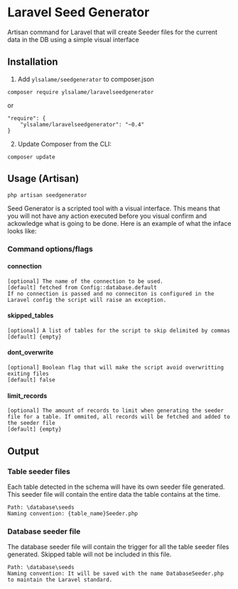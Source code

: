 # Laravel Seed Generator

Artisan command for Laravel that will create Seeder files for the current data in the DB using a simple visual interface

## Installation

1) Add `ylsalame/seedgenerator` to composer.json

```
composer require ylsalame/laravelseedgenerator
```

or

```
"require": {
	"ylsalame/laravelseedgenerator": "~0.4"
}
```

2) Update Composer from the CLI:

```
composer update
```

## Usage (Artisan)

```
php artisan seedgenerator
```
Seed Generator is a scripted tool with a visual interface. This means that you will not have any action executed before you visual confirm and ackowledge what is going to be done. Here is an example of what the inface looks like:

### Command options/flags

#### connection
	[optional] The name of the connection to be used. 
	[default] fetched from Config::database.default
	If no connection is passed and no conneciton is configured in the Laravel config the script will raise an exception.

#### skipped_tables
	[optional] A list of tables for the script to skip delimited by commas
	[default] {empty}

#### dont_overwrite
	[optional] Boolean flag that will make the script avoid overwritting exiting files
	[default] false

#### limit_records
	[optional] The amount of records to limit when generating the seeder file for a table. If ommited, all records will be fetched and added to the seeder file
	[default] {empty}

## Output

### Table seeder files

Each table detected in the schema will have its own seeder file generated. This seeder file will contain the entire data the table contains at the time.

	Path: \database\seeds
	Naming convention: {table_name}Seeder.php

### Database seeder file

The database seeder file will contain the trigger for all the table seeder files generated. Skipped table will not be included in this file.

	Path: \database\seeds
	Naming convention: It will be saved with the name DatabaseSeeder.php to maintain the Laravel standard.
